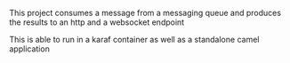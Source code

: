 This project consumes a message from a messaging queue and produces the results to an http and a websocket endpoint

This is able to run in a karaf container as well as a standalone camel application 
